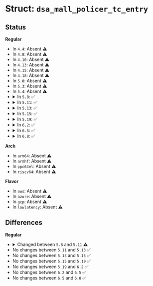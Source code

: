 # Struct: <code>dsa_mall_policer_tc_entry</code>

## Status
<b>Regular</b>
<ul>
<li>
In <code>4.4</code>: Absent ⚠️
</li>
<li>
In <code>4.8</code>: Absent ⚠️
</li>
<li>
In <code>4.10</code>: Absent ⚠️
</li>
<li>
In <code>4.13</code>: Absent ⚠️
</li>
<li>
In <code>4.15</code>: Absent ⚠️
</li>
<li>
In <code>4.18</code>: Absent ⚠️
</li>
<li>
In <code>5.0</code>: Absent ⚠️
</li>
<li>
In <code>5.3</code>: Absent ⚠️
</li>
<li>
In <code>5.4</code>: Absent ⚠️
</li>
<li>
<details>
<summary>In <code>5.8</code>: ✅</summary>

```c
struct dsa_mall_policer_tc_entry {
    s64 burst;
    u64 rate_bytes_per_sec;
};
```
</details>
</li>
<li>
<details>
<summary>In <code>5.11</code>: ✅</summary>

```c
struct dsa_mall_policer_tc_entry {
    u32 burst;
    u64 rate_bytes_per_sec;
};
```
</details>
</li>
<li>
<details>
<summary>In <code>5.13</code>: ✅</summary>

```c
struct dsa_mall_policer_tc_entry {
    u32 burst;
    u64 rate_bytes_per_sec;
};
```
</details>
</li>
<li>
<details>
<summary>In <code>5.15</code>: ✅</summary>

```c
struct dsa_mall_policer_tc_entry {
    u32 burst;
    u64 rate_bytes_per_sec;
};
```
</details>
</li>
<li>
<details>
<summary>In <code>5.19</code>: ✅</summary>

```c
struct dsa_mall_policer_tc_entry {
    u32 burst;
    u64 rate_bytes_per_sec;
};
```
</details>
</li>
<li>
<details>
<summary>In <code>6.2</code>: ✅</summary>

```c
struct dsa_mall_policer_tc_entry {
    u32 burst;
    u64 rate_bytes_per_sec;
};
```
</details>
</li>
<li>
<details>
<summary>In <code>6.5</code>: ✅</summary>

```c
struct dsa_mall_policer_tc_entry {
    u32 burst;
    u64 rate_bytes_per_sec;
};
```
</details>
</li>
<li>
<details>
<summary>In <code>6.8</code>: ✅</summary>

```c
struct dsa_mall_policer_tc_entry {
    u32 burst;
    u64 rate_bytes_per_sec;
};
```
</details>
</li>
</ul>
<b>Arch</b>
<ul>
<li>
In <code>arm64</code>: Absent ⚠️
</li>
<li>
In <code>armhf</code>: Absent ⚠️
</li>
<li>
In <code>ppc64el</code>: Absent ⚠️
</li>
<li>
In <code>riscv64</code>: Absent ⚠️
</li>
</ul>
<b>Flavor</b>
<ul>
<li>
In <code>aws</code>: Absent ⚠️
</li>
<li>
In <code>azure</code>: Absent ⚠️
</li>
<li>
In <code>gcp</code>: Absent ⚠️
</li>
<li>
In <code>lowlatency</code>: Absent ⚠️
</li>
</ul>

## Differences
<b>Regular</b>
<ul>
<li>
<details>
<summary>Changed between <code>5.8</code> and <code>5.11</code> ⚠️</summary>
<ul>
<li>
<b>Field type changed. </b>
<code>s64 burst</code> ➡️ <code>u32 burst</code>
</li>
</ul>
</details>
</li>
<li>
No changes between <code>5.11</code> and <code>5.13</code> ✅
</li>
<li>
No changes between <code>5.13</code> and <code>5.15</code> ✅
</li>
<li>
No changes between <code>5.15</code> and <code>5.19</code> ✅
</li>
<li>
No changes between <code>5.19</code> and <code>6.2</code> ✅
</li>
<li>
No changes between <code>6.2</code> and <code>6.5</code> ✅
</li>
<li>
No changes between <code>6.5</code> and <code>6.8</code> ✅
</li>
</ul>

